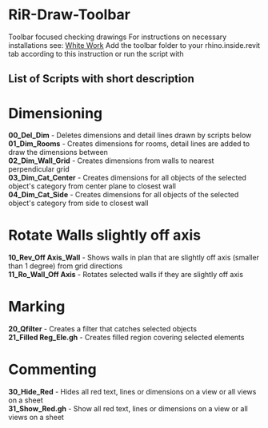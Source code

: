 # RiR-Draw-Toolbar
Toolbar focused checking drawings
For instructions on necessary installations see: [White Work](https://work.white.se/rhino-inside-revit/)
Add the toolbar folder to your rhino.inside.revit tab according to this instruction
or run the script with

## List of Scripts with short description

# Dimensioning
**00_Del_Dim** - Deletes dimensions and detail lines drawn by scripts below  
**01_Dim_Rooms** - Creates dimensions for rooms, detail lines are added to draw the dimensions between  
**02_Dim_Wall_Grid** - Creates dimensions from walls to nearest perpendicular grid  
**03_Dim_Cat_Center** - Creates dimensions for all objects of the selected object's category from center plane to closest wall  
**04_Dim_Cat_Side** - Creates dimensions for all objects of the selected object's category from side to closest wall  

# Rotate Walls slightly off axis
**10_Rev_Off Axis_Wall** - Shows walls in plan that are slightly off axis (smaller than 1 degree) from grid directions  
**11_Ro_Wall_Off Axis** - Rotates selected walls if they are slightly off axis

# Marking
**20_Qfilter** - Creates a filter that catches selected objects  
**21_Filled Reg_Ele.gh** - Creates filled region covering selected elements

# Commenting
**30_Hide_Red** - Hides all red text, lines or dimensions on a view or all views on a sheet  
**31_Show_Red.gh** - Show all red text, lines or dimensions on a view or all views on a sheet
